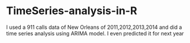 # TimeSeries-analysis-in-R
I used a 911 calls data of New Orleans of 2011,2012,2013,2014 and did a time series analysis using ARIMA model.
I even predicted it for next year
